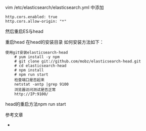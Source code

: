 
vim /etc/elasticsearch/elasticsearch.yml 中添加
```
http.cors.enabled: true
http.cors.allow-origin: "*"
```
然后重启ES与head

重启head 在head的安装目录
如何安装方法如下：
```
使用git安装elasticsearch-head
    # yum install -y npm
    # git clone git://github.com/mobz/elasticsearch-head.git
    # cd elasticsearch-head
    # npm install
    # npm run start
    检查端口是否起来
    netstat -antp |grep 9100
    浏览器访问测试是否正常
    http://IP:9100/
```
head的重启方法npm run start

参考文章
- [](https://www.cnblogs.com/zklidd/p/6433123.html)
